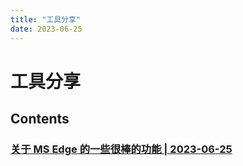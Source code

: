 ```yaml
---
title: "工具分享"
date: 2023-06-25
---
```


# 工具分享

## Contents

### [关于 MS Edge 的一些很棒的功能 | 2023-06-25](https://tangbeanzy.com/docs/others/tools-sharing/20230625_about-edge-browser/)

